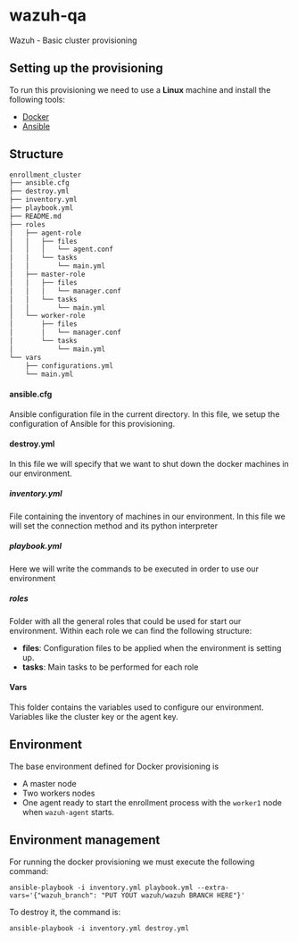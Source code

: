 # wazuh-qa

Wazuh - Basic cluster provisioning

## Setting up the provisioning

To run this provisioning we need to use a **Linux** machine and install the following tools:

- [Docker](https://docs.docker.com/install/)
- [Ansible](https://docs.ansible.com/ansible/latest/installation_guide/intro_installation.html)

## Structure

```bash
enrollment_cluster
├── ansible.cfg
├── destroy.yml
├── inventory.yml
├── playbook.yml
├── README.md
├── roles
│   ├── agent-role
│   │   ├── files
│   │   │   └── agent.conf
│   │   └── tasks
│   │       └── main.yml
│   ├── master-role
│   │   ├── files
│   │   │   └── manager.conf
│   │   └── tasks
│   │       └── main.yml
│   └── worker-role
│       ├── files
│       │   └── manager.conf
│       └── tasks
│           └── main.yml
└── vars
    ├── configurations.yml
    └── main.yml
```

#### ansible.cfg

Ansible configuration file in the current directory. In this file, we setup the configuration of Ansible for this
provisioning.

#### destroy.yml

In this file we will specify that we want to shut down the docker machines in our environment.

##### inventory.yml

File containing the inventory of machines in our environment. In this file we will set the connection method and its
python interpreter

##### playbook.yml

Here we will write the commands to be executed in order to use our environment

##### roles

Folder with all the general roles that could be used for start our environment. Within each role we can find the
following structure:

- **files**: Configuration files to be applied when the environment is setting up.
- **tasks**: Main tasks to be performed for each role

#### Vars

This folder contains the variables used to configure our environment. Variables like the cluster key or the agent key.

## Environment

The base environment defined for Docker provisioning is

- A master node
- Two workers nodes
- One agent ready to start the enrollment process with the `worker1` node when `wazuh-agent` starts.

## Environment management

For running the docker provisioning we must execute the following command:

```shell script
ansible-playbook -i inventory.yml playbook.yml --extra-vars='{"wazuh_branch": "PUT YOUT wazuh/wazuh BRANCH HERE"}'
```

To destroy it, the command is:

```shell script
ansible-playbook -i inventory.yml destroy.yml
```
